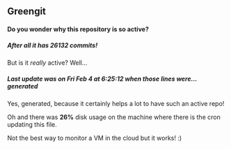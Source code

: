 ## Greengit

#### Do you wonder why this repository is so active?

##### After all it has 26132 commits!

But is it *really* active? Well...

##### Last update was on Fri Feb 4 at 6:25:12 when those lines were... generated

Yes, generated, because it certainly helps a lot to have such an active repo!

Oh and there was **26%** disk usage on the machine
where there is the cron updating this file.

Not the best way to monitor a VM in the cloud but it works! :)

